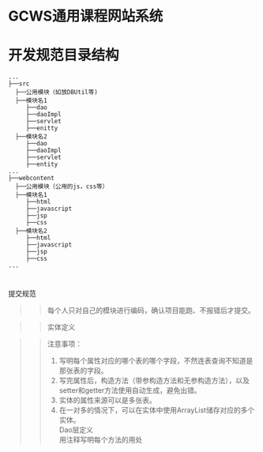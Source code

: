 GCWS通用课程网站系统
===================
开发规范目录结构
===============
```shell
...
├──src
  ├──公用模块（如放DBUtil等)
  ├──模块名1
     ├──dao
     ├──daoImpl
     ├──servlet
     ├──enitty
  ├──模块名2
     ├──dao
     ├──daoImpl
     ├──servlet
     ├──entity
...
├──webcontent
  ├──公用模块（公用的js，css等）
  ├──模块名1
     ├──html
     ├──javascript
     ├──jsp
     ├──css
  ├──模块名2
     ├──html
     ├──javascript
     ├──jsp
     ├──css
...
```
#
提交规范<br>
>>每个人只对自己的模块进行编码，确认项目能跑、不报错后才提交。<br>

>>实体定义	<br>
 
>>注意事项：<br>
>>1.	写明每个属性对应的哪个表的哪个字段，不然连表查询不知道是那张表的字段。<br>
>>2.	写完属性后，构造方法（带参构造方法和无参构造方法），以及setter和getter方法使用自动生成，避免出错。<br>
>>3.	实体的属性来源可以是多张表。<br>
>>4.	在一对多的情况下，可以在实体中使用ArrayList储存对应的多个实体。<br>
>>Dao层定义<br>
>>用注释写明每个方法的用处<br>
